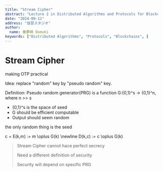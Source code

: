 ```yaml
---
title: "Stream Cipher"
abstract: "Lecture 2 in Distributed Algorithms and Protocols for Blockchains"
date: "2024-09-11"
address: "自習スタジオ"
author:
  name: 童夢綺 Domuki
keywords: ["Distributed Algorithms", "Protocols", "Blockchains", ]
---
```


# Stream Cipher

making OTP practical

Idea: replace "random" key by "pseudo random" key.

Definition: Pseudo random generator(PRG) is a function G:{0,1}^s -> {0,1}^n, where n >> s

- {0,1}^s is the space of seed
- G should be efficient computable
- Output should seem random

the only random thing is the seed

<LatexBlock>
c = E(k,m) := m \oplus G(k) \newline
D(k,c) := c \oplus G(k)
</LatexBlock>

> Stream Cipher cannot hace perfect secrecy
> 
> Need a different definition of security
> 
> Security will depend on specific PRG
